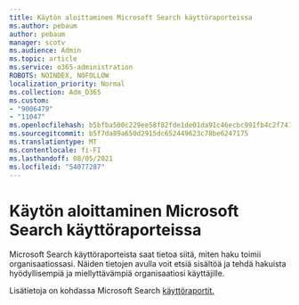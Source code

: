 ```yaml
---
title: Käytön aloittaminen Microsoft Search käyttöraporteissa
ms.author: pebaum
author: pebaum
manager: scotv
ms.audience: Admin
ms.topic: article
ms.service: o365-administration
ROBOTS: NOINDEX, NOFOLLOW
localization_priority: Normal
ms.collection: Adm_O365
ms.custom:
- "9006479"
- "11047"
ms.openlocfilehash: b5bfba500c229ee58f82fde1de01da91c46ecbc991fb4c2f7418b0dc3bf141e5
ms.sourcegitcommit: b5f7da89a650d2915dc652449623c78be6247175
ms.translationtype: MT
ms.contentlocale: fi-FI
ms.lasthandoff: 08/05/2021
ms.locfileid: "54077287"
---
```

# <a name="get-started-with-using-microsoft-search-usage-reports"></a>Käytön aloittaminen Microsoft Search käyttöraporteissa

Microsoft Search käyttöraporteista saat tietoa siitä, miten haku toimii organisaatiossasi. Näiden tietojen avulla voit etsiä sisältöä ja tehdä hakuista hyödyllisempiä ja miellyttävämpiä organisaatiosi käyttäjille.

Lisätietoja on kohdassa Microsoft Search [käyttöraportit.](https://go.microsoft.com/fwlink/?linkid=2152048)
